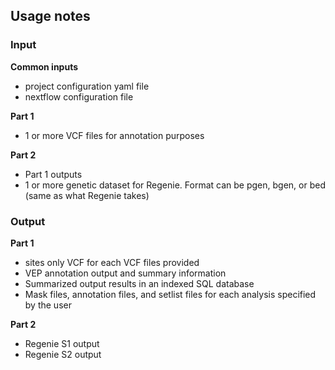 ## Usage notes
### Input
**Common inputs**
 * project configuration yaml file
 * nextflow configuration file
   
**Part 1**
 * 1 or more VCF files for annotation purposes

**Part 2**
 * Part 1 outputs
 * 1 or more genetic dataset for Regenie. Format can be pgen, bgen, or bed (same as what Regenie takes)

### Output
**Part 1**
 * sites only VCF for each VCF files provided
 * VEP annotation output and summary information
 * Summarized output results in an indexed SQL database
 * Mask files, annotation files, and setlist files for each analysis specified by the user
   
**Part 2**
 * Regenie S1 output
 * Regenie S2 output